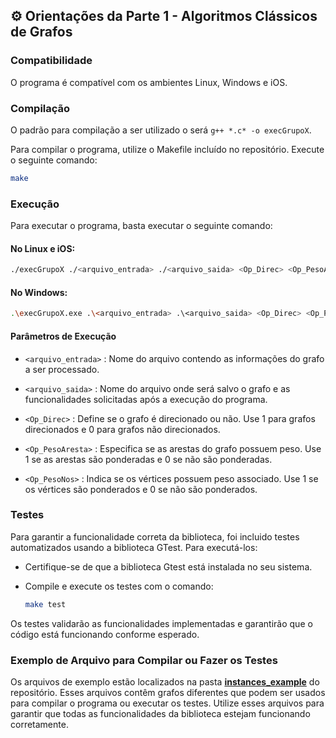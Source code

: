 ## ⚙️ Orientações da Parte 1 - Algoritmos Clássicos de Grafos

### Compatibilidade
O programa é compatível com os ambientes Linux, Windows e iOS.
### Compilação
O padrão para compilação a ser utilizado o  será `g++ *.c* -o execGrupoX`.

Para compilar o programa, utilize o Makefile incluído no repositório. Execute o seguinte comando:
```sh
make
```
### Execução
Para executar o programa, basta executar o seguinte comando:

#### No Linux e iOS:
```sh
./execGrupoX ./<arquivo_entrada> ./<arquivo_saida> <Op_Direc> <Op_PesoAresta> <Op_PesoNos>
```

#### No Windows:
```sh
.\execGrupoX.exe .\<arquivo_entrada> .\<arquivo_saida> <Op_Direc> <Op_PesoAresta> <Op_PesoNos>
```

#### Parâmetros de Execução
- `<arquivo_entrada>` : Nome do arquivo contendo as informações do grafo a ser processado.

- `<arquivo_saida>` : Nome do arquivo onde será salvo o grafo e as funcionalidades solicitadas após a execução do programa.

- `<Op_Direc>`  : Define se o grafo é direcionado ou não. Use 1 para grafos direcionados e 0 para grafos não direcionados.

- `<Op_PesoAresta>`  : Especifica se as arestas do grafo possuem peso. Use 1 se as arestas são ponderadas e 0 se não são ponderadas.

- `<Op_PesoNos>`  : Indica se os vértices possuem peso associado. Use 1 se os vértices são ponderados e 0 se não são ponderados.

### Testes

Para garantir a funcionalidade correta da biblioteca, foi incluido testes automatizados usando a biblioteca GTest. Para executá-los:

- Certifique-se de que a biblioteca Gtest está instalada no seu sistema.

- Compile e execute os testes com o comando:
    ```sh
    make test
    ```

Os testes validarão as funcionalidades implementadas e garantirão que o código está funcionando conforme esperado.

### Exemplo de Arquivo para Compilar ou Fazer os Testes
Os arquivos de exemplo estão localizados na pasta [**instances_example**](./instances_example/) do repositório. Esses arquivos contêm grafos diferentes que podem ser usados para compilar o programa ou executar os testes. Utilize esses arquivos para garantir que todas as funcionalidades da biblioteca estejam funcionando corretamente.